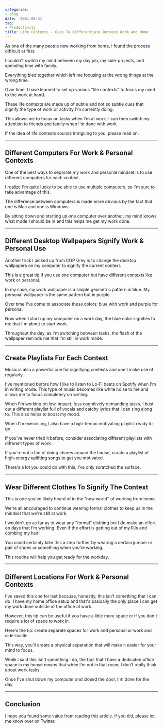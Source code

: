 ```yaml
---
categories:
- blog
date: '2021-05-31'
tag:
- Productivity
title: Life Contexts - Cues To Differentiate Between Work And Home
---
```


As one of the many people now working from home, I found the process difficult at first.

I couldn't switch my mind between my day job, my side-projects, and spending time with family. 

Everything bled together which left me focusing at the wrong things at the wrong time.

Over time, I have learned to set up various "life contexts" to focus my mind to the work at hand.

These life contexts are made up of subtle and not so subtle cues that signify the type of work or activity I'm currently doing. 

This allows me to focus on tasks when I'm at work. I can then switch my attention to friends and family when I'm done with work.

If the idea of life contexts sounds intriguing to you, please read on.

---

## Different Computers For Work & Personal Contexts

One of the best ways to separate my work and personal mindset is to use different computers for each context. 

I realize I'm quite lucky to be able to use multiple computers, so I'm sure to take advantage of this.

The difference between computers is made more obvious by the fact that one is Mac and one is Windows.

By sitting down and starting up one computer over another, my mind knows what mode I should be in and this helps me get my work done.

---

## Different Desktop Wallpapers Signify Work & Personal Use

Another trick I picked up from CGP Grey is to change the desktop wallpapers on my computer to signify the current context.

This is a great tip if you use one computer but have different contexts like work or personal.

In my case, my work wallpaper is a simple geometric pattern in blue. My personal wallpaper is the same pattern but in purple. 

Over time I've come to associate these colors; blue with work and purple for personal.

Now when I start up my computer on a work day, the blue color signifies to me that I'm about to start work.

Throughout the day, as I'm switching between tasks, the flash of the wallpaper reminds me that I'm still in work mode.

---

## Create Playlists For Each Context

Music is also a powerful cue for signifying contexts and one I make use of regularly.

I've mentioned before how I like to listen to Lo-Fi beats on Spotify when I'm in writing mode. This type of music becomes like white noise to me and allows me to focus completely on writing.

When I'm working on low-impact, less cognitively demanding tasks, I bust out a different playlist full of vocals and catchy lyrics that I can sing along to. This also helps to boost my mood.

When I'm exercising, I also have a high-tempo motivating playlist ready to go.

If you've never tried it before, consider associating different playlists with different types of work. 

If you're not a fan of doing chores around the house, curate a playlist of high-energy uplifting songs to get you motivated.

There's a lot you could do with this, I've only scratched the surface. 

---

## Wear Different Clothes To Signify The Context

This is one you've likely heard of in the "new world" of working from home.

We're all encouraged to continue wearing formal clothes to keep us in the mindset that we're still at work.

I wouldn't go as far as to wear any "formal" clothing but I do make an effort on days that I'm working. Even if the effort is getting out of my PJs and combing my hair!

You could certainly take this a step further by wearing a certain jumper or pair of shoes or something when you're working. 

This routine will help you get ready for the workday.

---

## Different Locations For Work & Personal Contexts

I've saved this one for last because, honestly, this isn't something that I can do. I have my home office setup and that's basically the only place I can get my work done outside of the office at work.

However, this tip can be useful if you have a little more space or if you don't require a lot of space to work in.

Here's the tip: create separate spaces for work and personal or work and side-hustle.

This way, you'll create a physical separation that will make it easier for your mind to focus.

While I said this isn't something I do, the fact that I have a dedicated office space in my house means that when I'm not in that room, I don't really think about work tasks. 

Once I've shut down my computer and closed the door, I'm done for the day.

---

## Conclusion

I hope you found some value from reading this article. If you did, please let me know over on Twitter.